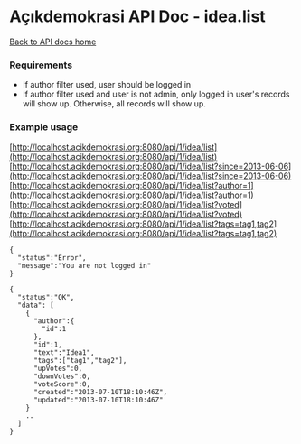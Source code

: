 # Açıkdemokrasi API Doc - idea.list

[Back to API docs home](Home)

### Requirements
- If author filter used, user should be logged in
- If author filter used and user is not admin, only logged in user's records will show up. Otherwise, all records will show up.

### Example usage

[http://localhost.acikdemokrasi.org:8080/api/1/idea/list](http://localhost.acikdemokrasi.org:8080/api/1/idea/list)
[http://localhost.acikdemokrasi.org:8080/api/1/idea/list?since=2013-06-06](http://localhost.acikdemokrasi.org:8080/api/1/idea/list?since=2013-06-06)
[http://localhost.acikdemokrasi.org:8080/api/1/idea/list?author=1](http://localhost.acikdemokrasi.org:8080/api/1/idea/list?author=1)
[http://localhost.acikdemokrasi.org:8080/api/1/idea/list?voted](http://localhost.acikdemokrasi.org:8080/api/1/idea/list?voted)
[http://localhost.acikdemokrasi.org:8080/api/1/idea/list?tags=tag1,tag2](http://localhost.acikdemokrasi.org:8080/api/1/idea/list?tags=tag1,tag2)

```
{
  "status":"Error",
  "message":"You are not logged in"
}
```
```
{
  "status":"OK",
  "data": [
    {
      "author":{
        "id":1
      },
      "id":1,
      "text":"Idea1",
      "tags":["tag1","tag2"],
      "upVotes":0,
      "downVotes":0,
      "voteScore":0,
      "created":"2013-07-10T18:10:46Z",
      "updated":"2013-07-10T18:10:46Z"
    }
    ..
  ]
}
```